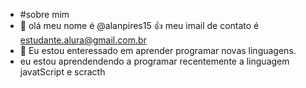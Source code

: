 - #sobre mim
- 👋 olá meu nome é @alanpires15
:+1: meu imail de contato é estudante.alura@gmail.com.br
- 👀 Eu estou enteressado em aprender programar novas linguagens.
- eu estou aprendendendo a programar recentemente a linguagem javatScript e scracth

